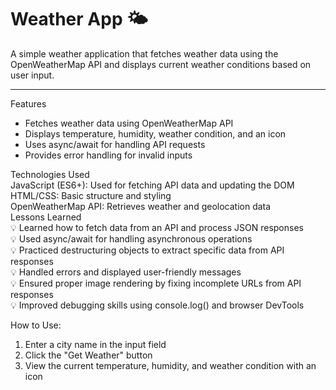 <h1>Weather App 🌤️</h1> 
A simple weather application that fetches weather data using the OpenWeatherMap API and displays current weather conditions based on user input.

---


Features
- Fetches weather data using OpenWeatherMap API
- Displays temperature, humidity, weather condition, and an icon
- Uses async/await for handling API requests
- Provides error handling for invalid inputs

Technologies Used <br>
JavaScript (ES6+): Used for fetching API data and updating the DOM <br>
HTML/CSS: Basic structure and styling <br>
OpenWeatherMap API: Retrieves weather and geolocation data <br>
Lessons Learned <br>
💡 Learned how to fetch data from an API and process JSON responses <br>
💡 Used async/await for handling asynchronous operations <br>
💡 Practiced destructuring objects to extract specific data from API responses <br>
💡 Handled errors and displayed user-friendly messages <br>
💡 Ensured proper image rendering by fixing incomplete URLs from API responses <br>
💡 Improved debugging skills using console.log() and browser DevTools <br>

How to Use:
1. Enter a city name in the input field
2. Click the "Get Weather" button
3. View the current temperature, humidity, and weather condition with an icon
